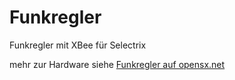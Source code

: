 # Funkregler
Funkregler mit XBee für Selectrix

mehr zur Hardware siehe <a href="http://opensx.net/funkregler">
Funkregler auf opensx.net</a>

